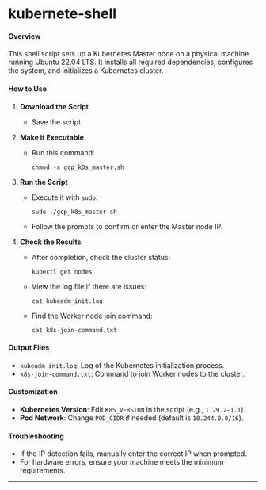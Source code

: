 # kubernete-shell
#### Overview
This shell script sets up a Kubernetes Master node on a physical machine running Ubuntu 22.04 LTS. It installs all required dependencies, configures the system, and initializes a Kubernetes cluster.

#### How to Use
1. **Download the Script**
   - Save the script 

2. **Make it Executable**
   - Run this command:
     ```
     chmod +x gcp_k8s_master.sh
     ```

3. **Run the Script**
   - Execute it with `sudo`:
     ```
     sudo ./gcp_k8s_master.sh
     ```
   - Follow the prompts to confirm or enter the Master node IP.

4. **Check the Results**
   - After completion, check the cluster status:
     ```
     kubectl get nodes
     ```
   - View the log file if there are issues:
     ```
     cat kubeadm_init.log
     ```
   - Find the Worker node join command:
     ```
     cat k8s-join-command.txt
     ```

#### Output Files
- `kubeadm_init.log`: Log of the Kubernetes initialization process.
- `k8s-join-command.txt`: Command to join Worker nodes to the cluster.

#### Customization
- **Kubernetes Version**: Edit `K8S_VERSION` in the script (e.g., `1.29.2-1.1`).
- **Pod Network**: Change `POD_CIDR` if needed (default is `10.244.0.0/16`).

#### Troubleshooting
- If the IP detection fails, manually enter the correct IP when prompted.
- For hardware errors, ensure your machine meets the minimum requirements.

---
